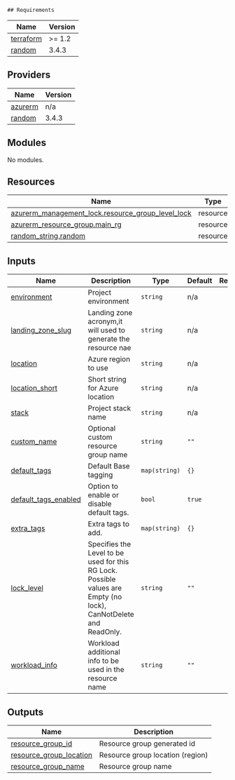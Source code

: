 <!-- BEGIN_TF_DOCS -->
    ## Requirements

| Name | Version |
|------|---------|
| <a name="requirement_terraform"></a> [terraform](#requirement\_terraform) | >= 1.2 |
| <a name="requirement_random"></a> [random](#requirement\_random) | 3.4.3 |

## Providers

| Name | Version |
|------|---------|
| <a name="provider_azurerm"></a> [azurerm](#provider\_azurerm) | n/a |
| <a name="provider_random"></a> [random](#provider\_random) | 3.4.3 |

## Modules

No modules.

## Resources

| Name | Type |
|------|------|
| [azurerm_management_lock.resource_group_level_lock](https://registry.terraform.io/providers/hashicorp/azurerm/latest/docs/resources/management_lock) | resource |
| [azurerm_resource_group.main_rg](https://registry.terraform.io/providers/hashicorp/azurerm/latest/docs/resources/resource_group) | resource |
| [random_string.random](https://registry.terraform.io/providers/hashicorp/random/3.4.3/docs/resources/string) | resource |

## Inputs

| Name | Description | Type | Default | Required |
|------|-------------|------|---------|:--------:|
| <a name="input_environment"></a> [environment](#input\_environment) | Project environment | `string` | n/a | yes |
| <a name="input_landing_zone_slug"></a> [landing\_zone\_slug](#input\_landing\_zone\_slug) | Landing zone acronym,it will used to generate the resource nae | `string` | n/a | yes |
| <a name="input_location"></a> [location](#input\_location) | Azure region to use | `string` | n/a | yes |
| <a name="input_location_short"></a> [location\_short](#input\_location\_short) | Short string for Azure location | `string` | n/a | yes |
| <a name="input_stack"></a> [stack](#input\_stack) | Project stack name | `string` | n/a | yes |
| <a name="input_custom_name"></a> [custom\_name](#input\_custom\_name) | Optional custom resource group name | `string` | `""` | no |
| <a name="input_default_tags"></a> [default\_tags](#input\_default\_tags) | Default Base tagging | `map(string)` | `{}` | no |
| <a name="input_default_tags_enabled"></a> [default\_tags\_enabled](#input\_default\_tags\_enabled) | Option to enable or disable default tags. | `bool` | `true` | no |
| <a name="input_extra_tags"></a> [extra\_tags](#input\_extra\_tags) | Extra tags to add. | `map(string)` | `{}` | no |
| <a name="input_lock_level"></a> [lock\_level](#input\_lock\_level) | Specifies the Level to be used for this RG Lock. Possible values are Empty (no lock), CanNotDelete and ReadOnly. | `string` | `""` | no |
| <a name="input_workload_info"></a> [workload\_info](#input\_workload\_info) | Workload additional info to be used in the resource name | `string` | `""` | no |

## Outputs

| Name | Description |
|------|-------------|
| <a name="output_resource_group_id"></a> [resource\_group\_id](#output\_resource\_group\_id) | Resource group generated id |
| <a name="output_resource_group_location"></a> [resource\_group\_location](#output\_resource\_group\_location) | Resource group location (region) |
| <a name="output_resource_group_name"></a> [resource\_group\_name](#output\_resource\_group\_name) | Resource group name |
<!-- END_TF_DOCS -->